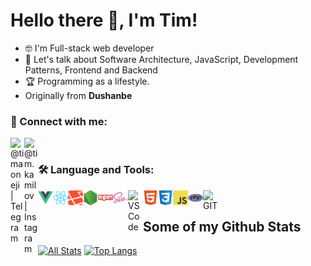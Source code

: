 # Hello there 👋, I'm Tim!

- 🤓 I'm Full-stack web developer
- 💬 Let's talk about Software Architecture, JavaScript, Development Patterns, Frontend and Backend 
- 🏆 Programming as a lifestyle.
- Originally from **Dushanbe**

### 📱 Connect with me:

[<img align="left" alt="@timaoneji | Telegram" width="22px" src="https://cdn.jsdelivr.net/npm/simple-icons@3.5.0/icons/telegram.svg" />](https://t.me/timaoneji/)
[<img align="left" alt="@tim.kamilov | Instagram" width="22px" src="https://cdn.jsdelivr.net/npm/simple-icons@3.5.0/icons/instagram.svg" />](https://www.instagram.com/akram_baratov/)

<br />

### 🛠 Language and Tools:
<img align="left" alt="VueJS" width="24px" src="https://github.com/devicons/devicon/blob/master/icons/vuejs/vuejs-original.svg" />
<img align="left" alt="ReactJS" width="24px" src="https://github.com/devicons/devicon/blob/master/icons/react/react-original.svg" />
<img align="left" alt="Laravel" width="24px" src="https://github.com/devicons/devicon/blob/master/icons/laravel/laravel-plain.svg" />
<img align="left" alt="NodeJS" width="24px" src="https://github.com/devicons/devicon/blob/master/icons/nodejs/nodejs-original.svg" />
<img align="left" alt="NodeJS" width="24px" src="https://github.com/devicons/devicon/blob/master/icons/npm/npm-original-wordmark.svg" />
<img align="left" alt="NodeJS" width="24px" src="https://github.com/devicons/devicon/blob/master/icons/sass/sass-original.svg" />
<img align="left" alt="VS Code" width="24px" src="https://upload.wikimedia.org/wikipedia/commons/thumb/9/9a/Visual_Studio_Code_1.35_icon.svg/1024px-Visual_Studio_Code_1.35_icon.svg.png" />
<img align="left" alt="HTML" width="24px" src="https://github.com/devicons/devicon/blob/master/icons/html5/html5-original.svg" />
<img align="left" alt="CSS" width="24px" src="https://github.com/devicons/devicon/blob/master/icons/css3/css3-original.svg" />
<img align="left" alt="JS" width="24px" src="https://github.com/devicons/devicon/blob/master/icons/javascript/javascript-original.svg" />
<img align="left" alt="PHP" width="24px" src="https://github.com/devicons/devicon/blob/master/icons/php/php-original.svg" />
<img align="left" alt="GIT" width="24px" src="https://upload.wikimedia.org/wikipedia/commons/thumb/3/3f/Git_icon.svg/1024px-Git_icon.svg.png" />

<br />

## Some of my Github Stats
[![All Stats](https://github-readme-stats-axpwmfcg3.vercel.app/api?username=oneji&show_icons=true&include_all_commits=true&count_private=true&hide=contribs)](https://github.com/oneji/github-readme-stats) [![Top Langs](https://github-readme-stats-axpwmfcg3.vercel.app/api/top-langs/?username=oneji&layout=compact)](https://github.com/oneji/github-readme-stats)
